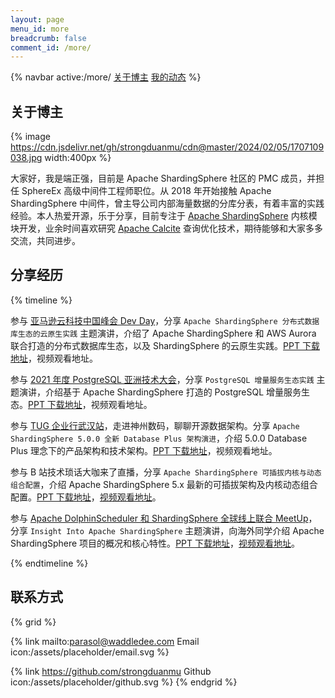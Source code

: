 ```yaml
---
layout: page
menu_id: more
breadcrumb: false
comment_id: /more/
---
```


{% navbar active:/more/ [关于博主](/more/) [我的动态](/more/news)  %}

## 关于博主

{% image https://cdn.jsdelivr.net/gh/strongduanmu/cdn@master/2024/02/05/1707109038.jpg width:400px %}

大家好，我是端正强，目前是 Apache ShardingSphere 社区的 PMC 成员，并担任 SphereEx 高级中间件工程师职位。从 2018 年开始接触 Apache ShardingSphere 中间件，曾主导公司内部海量数据的分库分表，有着丰富的实践经验。本人热爱开源，乐于分享，目前专注于 [Apache ShardingSphere](https://github.com/apache/shardingsphere) 内核模块开发，业余时间喜欢研究 [Apache Calcite](https://github.com/apache/calcite) 查询优化技术，期待能够和大家多多交流，共同进步。

## 分享经历

{% timeline %}

<!-- node 2022/11/14 亚马逊云科技中国峰会 Dev Day -->

参与 [亚马逊云科技中国峰会 Dev Day](https://aws.amazon.com/cn/about-aws/events/summit2022/index/)，分享 `Apache ShardingSphere 分布式数据库生态的云原生实践` 主题演讲，介绍了 Apache ShardingSphere 和 AWS Aurora 联合打造的分布式数据库生态，以及 ShardingSphere 的云原生实践。[PPT 下载地址](https://strongduanmu.com/share/Apache%20ShardingSphere%20%E5%88%86%E5%B8%83%E5%BC%8F%E6%95%B0%E6%8D%AE%E5%BA%93%E7%94%9F%E6%80%81%E7%9A%84%E4%BA%91%E5%8E%9F%E7%94%9F%E5%AE%9E%E8%B7%B5.pdf)，视频观看地址。

<!-- node 2021/12/14~17 PostgresConf.CN & PGConf.Asia2021 -->

参与 [2021 年度 PostgreSQL 亚洲技术大会](https://2021.postgresconf.cn/)，分享 `PostgreSQL 增量服务生态实践` 主题演讲，介绍基于 Apache ShardingSphere 打造的 PostgreSQL 增量服务生态。[PPT 下载地址](https://strongduanmu.com/share/PostgreSQL%20%E5%A2%9E%E9%87%8F%E6%9C%8D%E5%8A%A1%E7%94%9F%E6%80%81%E5%AE%9E%E8%B7%B5.pdf)，视频观看地址。

<!-- node 2021/12/11「TUG 企业行 - 武汉站」走进神州数码，聊聊开源数据架构 -->

参与 [TUG 企业行武汉站](https://asktug.com/t/topic/243089)，走进神州数码，聊聊开源数据架构。分享 `Apache ShardingSphere 5.0.0 全新 Database Plus 架构演进`，介绍 5.0.0 Database Plus 理念下的产品架构和技术架构。[PPT 下载地址](https://strongduanmu.com/share/Apache%20ShardingSphere%205.0.0%20%E5%85%A8%E6%96%B0%20Database%20Plus%20%E6%9E%B6%E6%9E%84%E6%BC%94%E8%BF%9B.pdf)，视频观看地址。

<!-- node 2021/9/8 技术琐话大咖来了 -->

参与 B 站技术琐话大咖来了直播，分享 `Apache ShardingSphere 可插拔内核与动态组合配置`，介绍 Apache ShardingSphere 5.x 最新的可插拔架构及内核动态组合配置。[PPT 下载地址](https://strongduanmu.com/share/Apache%20ShardingSphere%20%E5%8F%AF%E6%8F%92%E6%8B%94%E5%86%85%E6%A0%B8%E4%B8%8E%E5%8A%A8%E6%80%81%E7%BB%84%E5%90%88%E9%85%8D%E7%BD%AE.pdf)，[视频观看地址](https://www.bilibili.com/video/BV1s3411q7rp?spm_id_from=333.999.0.0)。

<!-- node 2021/5/16 Apache DolphinScheduler - ShardingSphere Global Online Co-MeetUp -->

参与 [Apache DolphinScheduler 和 ShardingSphere 全球线上联合 MeetUp](https://www.meetup.com/dolphinscheduler/events/277413098)，分享 `Insight Into Apache ShardingSphere` 主题演讲，向海外同学介绍 Apache ShardingSphere 项目的概况和核心特性。[PPT 下载地址](https://strongduanmu.com/share/Insight%20Into%20Apache%20ShardingSphere.pdf)，[视频观看地址](https://www.youtube.com/watch?v=BV8QEScCmgU)。

{% endtimeline %}

## 联系方式

{% grid %}
<!-- cell -->
{% link mailto:parasol@waddledee.com Email icon:/assets/placeholder/email.svg %}
<!-- cell -->
{% link https://github.com/strongduanmu Github icon:/assets/placeholder/github.svg %}
{% endgrid %}

<style>
  .tag-plugin.gallery.grid-box .grid-cell {
    background: none;
    padding: 4px;
  }

  .md-text .link-card .img {
    filter: invert(85%) sepia(0%) saturate(1%) hue-rotate(87deg) brightness(95%) contrast(98%);
  }
</style>
